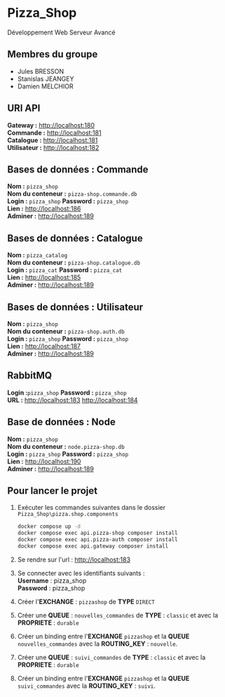 # Pizza_Shop

Développement Web Serveur Avancé

## Membres du groupe

-   Jules BRESSON
-   Stanislas JEANGEY
-   Damien MELCHIOR

## URl API

**Gateway :** [http://localhost:180](http://localhost:180)  
**Commande :** [http://localhost:181](http://localhost:181)  
**Catalogue :** [http://localhost:181](http://localhost:181)  
**Utilisateur :** [http://localhost:182](http://localhost:182)  


## Bases de données : Commande

**Nom :** `pizza_shop`  
**Nom du conteneur :** `pizza-shop.commande.db`  
**Login :** `pizza_shop` **Password :** `pizza_shop`  
**Lien :** [http://localhost:186](http://localhost:186)  
**Adminer :** [http://localhost:189](http://localhost:189)  

## Bases de données : Catalogue

**Nom :** `pizza_catalog`  
**Nom du conteneur :** `pizza-shop.catalogue.db`  
**Login :** `pizza_cat` **Password :** `pizza_cat`  
**Lien :** [http://localhost:185](http://localhost:185)  
**Adminer :** [http://localhost:189](http://localhost:189)

## Bases de données : Utilisateur

**Nom :** `pizza_shop`  
**Nom du conteneur :** `pizza-shop.auth.db`  
**Login :** `pizza_shop` **Password :** `pizza_shop`  
**Lien :** [http://localhost:187](http://localhost:187)  
**Adminer :** [http://localhost:189](http://localhost:189) 

## RabbitMQ
**Login :**`pizza_shop` **Password :** `pizza_shop`  
**URL :** [http://localhost:183](http://localhost:183) [http://localhost:184](http://localhost:184)

## Base de données : Node
**Nom :** `pizza_shop`  
**Nom du conteneur :** `node.pizza-shop.db`  
**Login :** `pizza_shop` **Password :** `pizza_shop`  
**Lien :** [http://localhost:190](http://localhost:190)  
**Adminer :** [http://localhost:189](http://localhost:189)


## Pour lancer le projet 

1. Exécuter les commandes suivantes dans le dossier `Pizza_Shop\pizza.shop.components`
    ```bash
    docker compose up -d
    docker compose exec api.pizza-shop composer install
    docker compose exec api.pizza-auth composer install
    docker compose exec api.gateway composer install
    ```

2. Se rendre sur l'url : [http://localhost:183](http://localhost:183)

3. Se connecter avec les identifiants suivants :  
   **Username** : pizza_shop  
   **Password** : pizza_shop

4. Créer l'**EXCHANGE** : `pizzashop` de **TYPE** `DIRECT`

5. Créer une **QUEUE** : `nouvelles_commandes` de **TYPE** : `classic` et avec la **PROPRIETE** : `durable`

6. Créer un binding entre l'**EXCHANGE** `pizzashop` et la **QUEUE** `nouvelles_commandes` avec la **ROUTING_KEY** : `nouvelle`.

7. Créer une **QUEUE** : `suivi_commandes` de **TYPE** : `classic` et avec la **PROPRIETE** : `durable`

8. Créer un binding entre l'**EXCHANGE** `pizzashop` et la **QUEUE** `suivi_commandes` avec la **ROUTING_KEY** : `suivi`.
